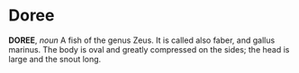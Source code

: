 # Doree

**DOREE**, _noun_ A fish of the genus Zeus. It is called also faber, and gallus marinus. The body is oval and greatly compressed on the sides; the head is large and the snout long.